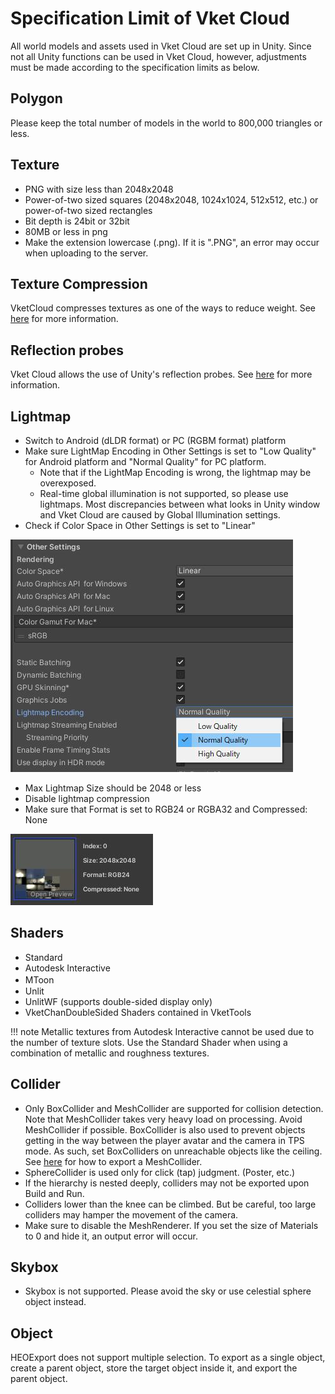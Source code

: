 # Specification Limit of Vket Cloud

All world models and assets used in Vket Cloud are set up in Unity. Since not all Unity functions can be used in Vket Cloud, however, adjustments must be made according to the specification limits as below.

## Polygon
Please keep the total number of models in the world to 800,000 triangles or less.

## Texture
* PNG with size less than 2048x2048
* Power-of-two sized squares (2048x2048, 1024x1024, 512x512, etc.) or power-of-two sized rectangles
* Bit depth is 24bit or 32bit
* 80MB or less in png
* Make the extension lowercase (.png). If it is ".PNG", an error may occur when uploading to the server.

## Texture Compression
VketCloud compresses textures as one of the ways to reduce weight. See [here](../heoexporter/he_TextureCompression.md) for more information.

## Reflection probes
Vket Cloud allows the use of Unity's reflection probes. See [here](ReflectionProbe.md) for more information.

## Lightmap
* Switch to Android (dLDR format) or PC (RGBM format) platform
* Make sure LightMap Encoding in Other Settings is set to "Low Quality" for Android platform and "Normal Quality" for PC platform.
     * Note that if the LightMap Encoding is wrong, the lightmap may be overexposed.
     * Real-time global illumination is not supported, so please use lightmaps. Most discrepancies between what looks in Unity window and Vket Cloud are caused by Global Illumination settings.
* Check if Color Space in Other Settings is set to "Linear"

![UnityGuidelines_1](./img/UnityGuidelines_1.jpg)

* Max Lightmap Size should be 2048 or less
* Disable lightmap compression
* Make sure that Format is set to RGB24 or RGBA32 and Compressed: None

![UnityGuidelines_2](./img/UnityGuidelines_2.jpg)

## Shaders
- Standard 
- Autodesk Interactive
- MToon　
- Unlit
- UnlitWF (supports double-sided display only)
- VketChanDoubleSided Shaders contained in VketTools

!!! note
     Metallic textures from Autodesk Interactive cannot be used due to the number of texture slots. Use the Standard Shader when using a combination of metallic and roughness textures.

## Collider
* Only BoxCollider and MeshCollider are supported for collision detection. Note that MeshCollider takes very heavy load on processing. Avoid MeshCollider if possible. BoxCollider is also used to prevent objects getting in the way between the player avatar and the camera in TPS mode. As such, set BoxColliders on unreachable objects like the ceiling. See [here](../HEOComponents/HEOMeshCollider.md) for how to export a MeshCollider.
* SphereCollider is used only for click (tap) judgment. (Poster, etc.)
* If the hierarchy is nested deeply, colliders may not be exported upon Build and Run.
* Colliders lower than the knee can be climbed. But be careful, too large colliders may hamper the movement of the camera.
* Make sure to disable the MeshRenderer. If you set the size of Materials to 0 and hide it, an output error will occur.

## Skybox
* Skybox is not supported. Please avoid the sky or use celestial sphere object instead.

## Object
HEOExport does not support multiple selection. To export as a single object, create a parent object, store the target object inside it, and export the parent object.